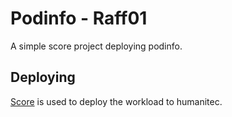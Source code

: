 # Podinfo - Raff01

A simple score project deploying podinfo.

## Deploying

[Score](https://score.dev/) is used to deploy the workload to humanitec.
